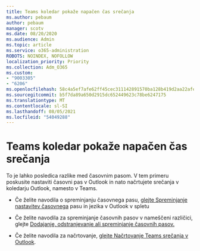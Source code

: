 ```yaml
---
title: Teams koledar pokaže napačen čas srečanja
ms.author: pebaum
author: pebaum
manager: scotv
ms.date: 08/20/2020
ms.audience: Admin
ms.topic: article
ms.service: o365-administration
ROBOTS: NOINDEX, NOFOLLOW
localization_priority: Priority
ms.collection: Adm_O365
ms.custom:
- "9003305"
- "6206"
ms.openlocfilehash: 58c4a5ef7afe62ff45cec311142891570ba128b419d2aa22afea57d4bac8fbe4
ms.sourcegitcommit: b5f7da89a650d2915dc652449623c78be6247175
ms.translationtype: MT
ms.contentlocale: sl-SI
ms.lasthandoff: 08/05/2021
ms.locfileid: "54049288"
---
```

# <a name="teams-calendar-shows-incorrect-meeting-times"></a>Teams koledar pokaže napačen čas srečanja

To je lahko posledica razlike med časovnim pasom. V tem primeru poskusite nastaviti časovni pas v Outlook in nato načrtujete srečanja v koledarju Outlook, namesto v Teams.

- Če želite navodila o spreminjanju časovnega pasu, [glejte Spreminjanje nastavitev časovnega](https://support.microsoft.com/office/change-the-time-zone-and-language-settings-in-outlook-on-the-web-65239869-12e7-4a9d-bca1-76b0ad7ce273) pasu in jezika v Outlook v spletu 

- Če želite navodila za spreminjanje časovnih pasov v nameščeni različici, glejte [Dodajanje, odstranjevanje ali spreminjanje časovnih pasov.](https://support.microsoft.com/office/add-remove-or-change-time-zones-5ab3e10e-5a6c-46af-ab48-156fedf70c04)
- Če želite navodila za načrtovanje, [glejte Načrtovanje Teams srečanja v Outlook](https://support.microsoft.com/office/schedule-a-teams-meeting-from-outlook-883cc15c-580f-441a-92ea-0992c00a9b0f).